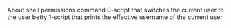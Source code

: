 About shell permissions command
0-script that switches the current user to the user betty
1-script that prints the effective username of the current user
